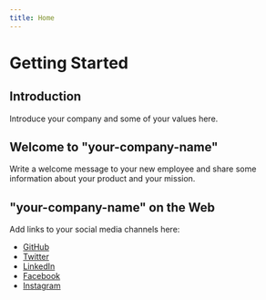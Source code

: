 ```yaml
---
title: Home
---
```


# Getting Started

## Introduction

Introduce your company and some of your values here.

## Welcome to "your-company-name"

Write a welcome message to your new employee and share some information about your product and your mission.

## "your-company-name" on the Web

Add links to your social media channels here:
* [GitHub](https://github.com/foobar)
* [Twitter](https://twitter/foobar)
* [LinkedIn](https://www.linkedin.com/company/foobar)
* [Facebook](https://www.facebook.com/foobar/)
* [Instagram](https://instagram.com/foobar)
